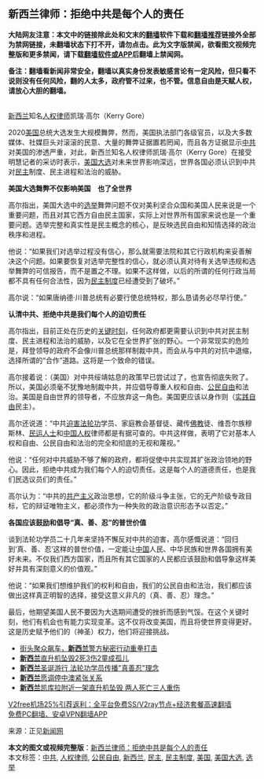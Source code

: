  <h2>新西兰律师：拒绝中共是每个人的责任</h2> <p class="notice"><b>大陆网友注意：本文中的链接除此处和文末的<a href="https://github.com/bannedbook/fanqiang" >翻墙</a>软件下载和<a href="https://github.com/killgcd/justmysocks/blob/master/README.md">翻墙推荐</a>链接外全部为禁网链接，未翻墙状态下打不开，请勿点击。此为文字版禁闻，欲看图文视频完整版和更多禁闻，请下载<a href="https://github.com/bannedbook/fanqiang">翻墙软件或APP</a>后翻墙上禁闻网。</p><p>备注：翻墙看新闻非常安全，翻墙以真实身份发表敏感言论有一定风险，但只看不说则没有任何风险，翻的人太多，政府管不过来，也不管。信息自由是天赋人权，请放心大胆的翻墙。</b></p>  <div class="entry"> <p><br /> <a href="https://www.bannedbook.org/bnews/tag/%e6%96%b0%e8%a5%bf%e5%85%b0/" class="st_tag internal_tag" rel="tag" title="标签 新西兰 下的日志">新西兰</a>知名<a href="https://www.bannedbook.org/bnews/tag/%e4%ba%ba%e6%9d%83%e5%be%8b%e5%b8%88/" class="st_tag internal_tag" rel="tag" title="标签 人权律师 下的日志">人权律师</a>凯瑞·高尔（Kerry Gore）</p> <p>2020<a href="https://www.bannedbook.org/bnews/tag/%e7%be%8e%e5%9b%bd/" class="st_tag internal_tag" rel="tag" title="标签 美国 下的日志">美国</a>总统大选发生大规模舞弊，然而，美国执法部门各级官员，以及大多数媒体、社媒巨头对滚滚的民意、大量的舞弊证据置若罔闻，而且各方证据显示<a href="https://www.bannedbook.org/bnews/tag/%e4%b8%ad%e5%85%b1/" class="st_tag internal_tag" rel="tag" title="标签 中共 下的日志">中共</a>对美国的渗透严重，对此，新西兰知名人权律师凯瑞·高尔（Kerry Gore）在接受明慧记者的采访时表示，<a href="https://www.bannedbook.org/bnews/tag/%e7%be%8e%e5%9b%bd%e5%a4%a7%e9%80%89/" class="st_tag internal_tag" rel="tag" title="标签 美国大选 下的日志">美国大选</a>对未来世界影响深远，世界各国必须认识到中共对<a href="https://www.bannedbook.org/bnews/tag/%e6%b0%91%e4%b8%bb/" class="st_tag internal_tag" rel="tag" title="标签 民主 下的日志">民主</a>制度、民主进程和法治的威胁。</p> <p><strong>美国大选舞弊不仅影响美国　也了全世界</strong></p> <p>高尔指出，美国大选中的<a href="https://www.bannedbook.org/bnews/tag/%e9%80%89%e4%b8%be/" class="st_tag internal_tag" rel="tag" title="标签 选举 下的日志">选举</a>舞弊问题不仅对美利坚合众国和美国人民来说是一个重要问题，而且对其它西方自由民主国家，实际上对世界所有国家来说也是一个重要问题。选举完整和真实性是民主概念的核心，是反映选民自由和知情选择的政治秩序和进程。</p>  <p>他说：“如果我们对选举过程没有信心，那么就需要法院和其它行政机构来妥善解决这个问题。如果要恢复对选举完整性的信心，就必须认真对待有关选举违规和选举舞弊的可信报告，而不是置之不理。如果不这样做，以后的所谓的任何行政当局都不具有任何合法性，因为<a href="https://www.bannedbook.org/bnews/tag/%e6%b0%91%e4%b8%bb%e5%88%b6%e5%ba%a6/" class="st_tag internal_tag" rel="tag" title="标签 民主制度 下的日志">民主制度</a>已经遭受到了破坏。”</p> <p>高尔说：“如果唐纳德·川普总统有必要行使总统特权，那么恳请务必尽早行使。”</p> <p><strong>认清中共、拒绝中共是我们每个人的迫切责任</strong></p> <p>高尔指出，目前正处在历史的<span class='wp_keywordlink'><a href="https://www.bannedbook.org/forum2/topic151.html" title="关键时刻：李鹏日记" target="_blank">关键时刻</a></span>，任何政府都更需要认识到中共对民主制度、民主进程和法治的威胁，以及它在全世界扩张的野心。一个非常现实的危险是，拜登领导的政府不会像川普总统那样制裁中共，而会从与中共的对抗中退缩，选择所谓的“合作”道路。这将是一个致命的错误。</p>  <p>高尔接着说：（美国）对中共绥靖姑息的政策早已尝试过了，也宣告彻底失败了。所以，美国必须毫不犹豫地制裁中共，并应倡导尊重人权和自由、<a href="https://www.bannedbook.org/bnews/tag/%E5%85%AC%E6%B0%91%E8%87%AA%E7%94%B1/" class="st_tag internal_tag" rel="tag" title="标签 公民自由 下的日志">公民自由</a>和法治。美国是自由世界的领导者，不应放弃这一角色。美国更应该以身作则（<span class='wp_keywordlink'><a href="https://www.bannedbook.org/forum2/topic1078.html" title="秦晖     实践自由" target="_blank">实践自由</a></span>民主）。</p> <p>高尔还说道：“中共<span class='wp_keywordlink'><a href="https://www.bannedbook.org/forum11/topic278.html" title="评江泽民与中共相互利用迫害法轮功" target="_blank">迫害法轮功</a></span>学员、家庭教会基督徒、藏传<span class='wp_keywordlink'><a href="https://www.qi-gong.me/buddhism/" title="佛教" target="_blank">佛教</a></span>徒、维吾尔族穆斯林、<span class='wp_keywordlink'><a href="https://www.bannedbook.org/forum9/" title="民运人士看法轮功" target="_blank">民运人士</a></span>和<span class='wp_keywordlink'><a href="https://www.bannedbook.org/forum20/" title="中国人权论坛" target="_blank">中国人权</a></span>律师都是有据可查的。中共这样做，表明了它对基本人权和自由、公民自由和法治的完全和彻底的无视和蔑视。”</p> <p>他说：“任何对中共威胁不够了解的政府，都将促使中共实现其扩张政治领地的野心。因此，拒绝中共成为我们每个人的迫切责任。这是每个人的道德责任，也是我们民选议员们的责任。”</p> <p>高尔认为：“中共的<span class='wp_keywordlink'><a href="https://www.bannedbook.org/forum2/topic6177.html" title="《共产主义的终极目的》" target="_blank">共产主义</a></span>政治思想，它的阶级斗争主张，它的无产阶级专政目标，它的辩证唯物主义，都必须作为一种失败的政治意识形态予以否定。”</p>  <p><strong>各国应该鼓励和倡导“真、善、忍”的普世价值</strong></p> <p>谈到法轮功学员二十几年来坚持不懈反对中共的迫害，高尔感慨说道：“回归到‘真、善、忍’这样的普世价值，一定能让<span class='wp_keywordlink_affiliate'><a href="https://www.bannedbook.org/" title="中国" target="_blank">中国</a></span>人民、中华民族和世界各国拥有美好未来。不仅我们西方国家，而且所有其它国家的人民都应该鼓励和倡导象这样美好并具有深刻意义的价值观。”</p> <p>他说：“如果我们想维护我们的权利和自由，我们的公民自由和法治，我们都应该做出这样真正明智的选择，接受这意义非凡的（真、善、忍）理念。”</p> <p>最后，他期望美国人民不要因为大选期间遭受的挫折而感到气馁。在这个关键时刻，他们有机会也有能力实现变革。这不仅将改变美国，而且将使世界变得更好。这是历史赋予他们的（神圣）权力，他们将迎接挑战。</p>  <ul class='op-related-articles' title='相关阅读'> <li><a href='https://www.bannedbook.org/bnews/baitai/20201220/1451648.html' target='_blank'>街头聚众飙车，<b>新西兰</b>警方秘密行动重拳打击</a></li> <li><a href='https://www.bannedbook.org/bnews/baitai/20201216/1449123.html' target='_blank'><b>新西兰</b>直升机坠毁2死3伤2童成孤儿</a></li> <li><a href='https://www.bannedbook.org/bnews/comments/20201216/1448429.html' target='_blank'><b>新西兰</b>圣诞游行 法轮功学员传播&quot;真善忍&quot;理念</a></li> <li><a href='https://www.bannedbook.org/bnews/baitai/20201215/1448249.html' target='_blank'><b>新西兰</b>愿调停中澳紧张关系</a></li> <li><a href='https://www.bannedbook.org/bnews/baitai/20201215/1448140.html' target='_blank'><b>新西兰</b>凯库拉附近一架直升机坠毁 两人死亡三人重伤</a></li> </ul> <p class="texttj"> <a href="https://github.com/bannedbook/fanqiang/wiki/V2ray%E6%9C%BA%E5%9C%BA" target="_blank">V2free机场25%引荐返利：全平台免费SS/V2ray节点+经济套餐高速翻墙</a><br/> <a href="https://github.com/bannedbook/fanqiang/wiki/%E7%A6%81%E9%97%BB%E7%BD%91%E5%AE%89%E5%8D%93%E7%BF%BB%E5%A2%99%E6%96%B0%E9%97%BBAPP" target="_blank">免费PC翻墙、安卓VPN翻墙APP</a></p><p>来源：正见<span class='wp_keywordlink_affiliate'><a href="https://www.bannedbook.org/" title="新闻网">新闻网</a></span></p><a name='sharetosocial'></a>       <div><b>本文的图文或视频完整版</b>：<a href='https://www.bannedbook.org/bnews/comments/20201222/1452431.html'>新西兰律师：拒绝中共是每个人的责任</a></div>  </div><!--END ENTRY--> <div class="postfooter"> <div>本文标签：<a href="https://www.bannedbook.org/bnews/tag/%e4%b8%ad%e5%85%b1/" rel="tag">中共</a>, <a href="https://www.bannedbook.org/bnews/tag/%e4%ba%ba%e6%9d%83%e5%be%8b%e5%b8%88/" rel="tag">人权律师</a>, <a href="https://www.bannedbook.org/bnews/tag/%E5%85%AC%E6%B0%91%E8%87%AA%E7%94%B1/" rel="tag">公民自由</a>, <a href="https://www.bannedbook.org/bnews/tag/%e6%96%b0%e8%a5%bf%e5%85%b0/" rel="tag">新西兰</a>, <a href="https://www.bannedbook.org/bnews/tag/%e6%b0%91%e4%b8%bb/" rel="tag">民主</a>, <a href="https://www.bannedbook.org/bnews/tag/%e6%b0%91%e4%b8%bb%e5%88%b6%e5%ba%a6/" rel="tag">民主制度</a>, <a href="https://www.bannedbook.org/bnews/tag/%e7%be%8e%e5%9b%bd/" rel="tag">美国</a>, <a href="https://www.bannedbook.org/bnews/tag/%e7%be%8e%e5%9b%bd%e5%a4%a7%e9%80%89/" rel="tag">美国大选</a>, <a href="https://www.bannedbook.org/bnews/tag/%e9%80%89%e4%b8%be/" rel="tag">选举</a></div>  </div><!--END POSTFOOTER--> 